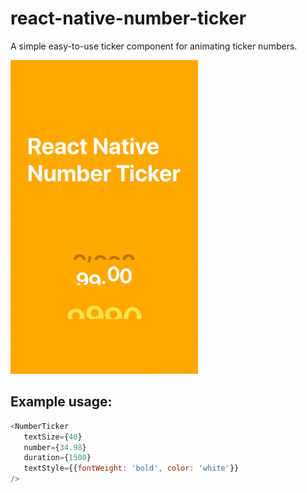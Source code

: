 # react-native-number-ticker
A simple easy-to-use ticker component for animating ticker numbers.

![](preview-gif.gif)


## Example usage: 

```javascript
<NumberTicker
   textSize={40}
   number={34.98}
   duration={1500}
   textStyle={{fontWeight: 'bold', color: 'white'}}
/>
```
